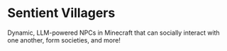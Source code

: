 # Sentient Villagers
 Dynamic, LLM-powered NPCs in Minecraft that can socially interact with one another, form societies, and more!
